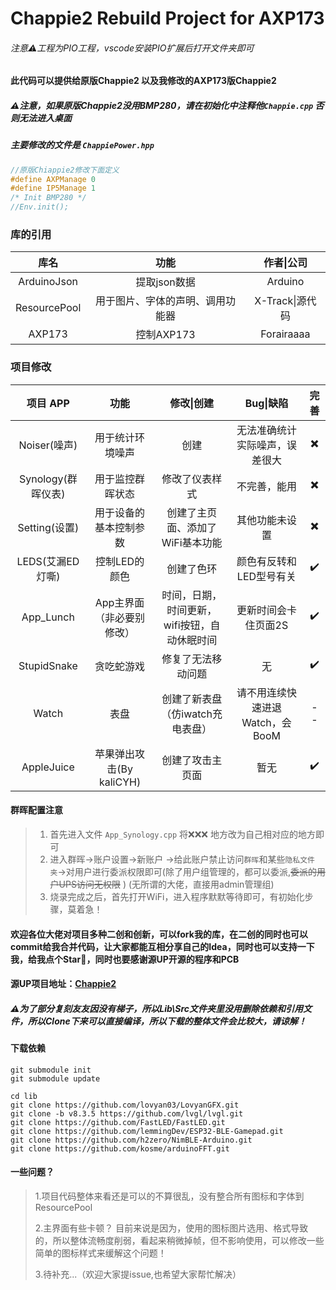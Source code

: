 # Chappie2 Rebuild Project for AXP173

###### 注意⚠️工程为PIO工程，vscode安装PIO扩展后打开文件夹即可



#### 此代码可以提供给原版Chappie2 以及我修改的AXP173版Chappie2

#####  ⚠️注意，如果原版Chappie2没用BMP280，请在初始化中注释他`Chappie.cpp` 否则无法进入桌面

#####  主要修改的文件是 `ChappiePower.hpp`

```c++
//原版Chiappie2修改下面定义
#define AXPManage 0             
#define IP5Manage 1
/* Init BMP280 */
//Env.init();
```



### 库的引用

|     库名     |               功能               |   作者\|公司    |
| :----------: | :------------------------------: | :-------------: |
| ArduinoJson  |           提取json数据           |     Arduino     |
| ResourcePool | 用于图片、字体的声明、调用功能器 | X-Track\|源代码 |
|    AXP173    |            控制AXP173            |   Forairaaaa    |



### 项目修改

|      项目 APP      |           功能            |                  修改\|创建                  |             Bug\|缺陷             | 完善 |
| :----------------: | :-----------------------: | :------------------------------------------: | :-------------------------------: | :--: |
|    Noiser(噪声)    |     用于统计环境噪声      |                     创建                     |  无法准确统计实际噪声，误差很大   |  ✖️   |
| Synology(群晖仪表) |     用于监控群晖状态      |                修改了仪表样式                |           不完善，能用            |  ✖️   |
|   Setting(设置)    |  用于设备的基本控制参数   |       创建了主页面、添加了WiFi基本功能       |          其他功能未设置           |  ✖️   |
|  LEDS(艾漏ED灯嘶)  |       控制LED的颜色       |                  创建了色环                  |      颜色有反转和LED型号有关      |  ✔️   |
|     App_Lunch      | App主界面（非必要别修改） | 时间，日期，时间更新，wifi按钮，自动休眠时间 |       更新时间会卡住页面2S        |  ✔️   |
|    StupidSnake     |        贪吃蛇游戏         |                    修复了无法移动问题                    | 无 |  ✔️   |
|       Watch        |           表盘            |       创建了新表盘（仿iwatch充电表盘）       |  请不用连续快速进退Watch，会BooM  |  --  |
|    AppleJuice     |        苹果弹出攻击(By kaliCYH)         |                    创建了攻击主页面                    | 暂无 |  ✔️   |


#### 群晖配置注意

> 1. 首先进入文件 `App_Synology.cpp` 将❌❌❌ 地方改为自己相对应的地方即可
> 2. 进入群晖->账户设置->新账户 ->给此账户禁止访问`群晖`和某些`隐私文件夹`->对用户进行委派权限即可(除了用户组管理的，都可以委派,~~委派的用户UPS访问无权限~~ ) (无所谓的大佬，直接用admin管理组)
> 3. 烧录完成之后，首先打开WiFi，进入程序默默等待即可，有初始化步骤，莫着急！





####  欢迎各位大佬对项目多种二创和创新，可以fork我的库，在二创的同时也可以commit给我合并代码，让大家都能互相分享自己的Idea，同时也可以支持一下我，给我点个Star🌟，同时也要感谢源UP开源的程序和PCB

####  源UP项目地址：[Chappie2](https://github.com/Forairaaaaa/Chappie-II)



##### ⚠️为了部分复刻友友因没有梯子，所以Lib\Src文件夹里没用删除依赖和引用文件，所以Clone下来可以直接编译，所以下载的整体文件会比较大，请谅解！

#### 下载依赖

```shell
git submodule init
git submodule update
```

```shell
cd lib
git clone https://github.com/lovyan03/LovyanGFX.git
git clone -b v8.3.5 https://github.com/lvgl/lvgl.git
git clone https://github.com/FastLED/FastLED.git
git clone https://github.com/lemmingDev/ESP32-BLE-Gamepad.git
git clone https://github.com/h2zero/NimBLE-Arduino.git
git clone https://github.com/kosme/arduinoFFT.git
```



#### 一些问题？

> 1.项目代码整体来看还是可以的不算很乱，没有整合所有图标和字体到ResourcePool
>
> 2.主界面有些卡顿？ 目前来说是因为，使用的图标图片选用、格式导致的，所以整体流畅度削弱，看起来稍微掉帧，但不影响使用，可以修改一些简单的图标样式来缓解这个问题！
>
> 3.待补充...（欢迎大家提issue,也希望大家帮忙解决）
